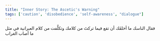 ```yaml
---
title: "Inner Story: The Ascetic's Warning"
tags: ['caution', 'disobedience', 'self-awareness', "dialogue"]
---
```


 فقال الناسك ما أخلقَك أن تقع فيما تركتَ من كلامك وتكلَّفت من كلام العبرانية في مثل ما أصاب الغراب
